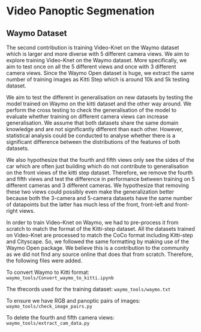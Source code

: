 # Video Panoptic Segmenation 



## Waymo Dataset

The second contribution is training Video-Knet on the Waymo dataset which is larger and more diverse with 5 different camera views. We aim to explore training Video-Knet on the Waymo dataset. More specifically, we aim to test once on all the 5 different views and once with 3 different camera views. Since the Waymo Open dataset is huge, we extract the same number of training images as Kitti Step which is around 10k and 5k testing dataset.

We aim to test the different in generalisation on new datasets by testing the model trained on Waymo on the kitti dataset and the other way around. We perform the cross testing to check the generalisation of the model to evaluate whether training on different camera views can increase generalisation. We assume that both datasets share the same domain knowledge and are not significantly different than each other. However, statistical analysis could be conducted to analyse whether there is a significant difference between the distributions of the features of both datasets. 

We also hypothesize that the fourth and fifth views only see the sides of the car which are often just building which do not contribute to generalisation on the front views of the kitti step dataset. Therefore, we remove the fourth and fifth views and test the difference in performance between training on 5 different cameras and 3 different cameras. We hypothesize that removing these two views could possibly even make the generalization better because both the 3-camera and 5-camera datasets have the same number of datapoints but the latter has much less of the front, front-left and front-right views. 


In order to train Video-Knet on Waymo, we had to pre-process it from scratch to match the format of the Kitti-step dataset. All the datasets trained on Video-Knet are processed to match the CoCo format including Kitti-step and Cityscape. So, we followed the same formatting by making use of the Waymo Open package. We believe this is a contribution to the community as we did not find any source online that does that from scratch. Therefore, the following files were added.


To convert Waymo to Kitti format:
```waymo_tools/Convert_waymo_to_kitti.ipynb```

The tfrecords used for the training dataset:
```waymo_tools/waymo.txt```

To ensure we have RGB and panoptic pairs of images:
```waymo_tools/check_image_pairs.py```

To delete the fourth and fifth camera views:
```waymo_tools/extract_cam_data.py```


